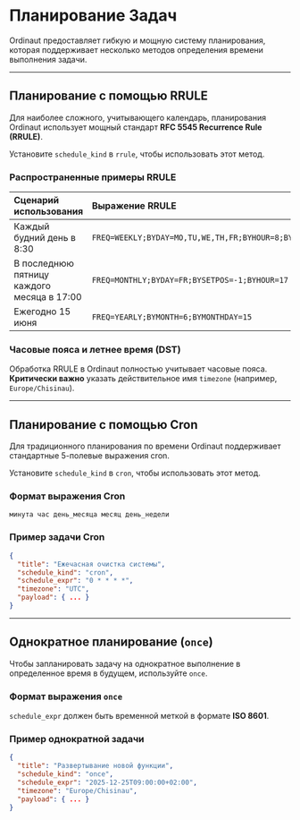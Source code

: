 # Планирование Задач

Ordinaut предоставляет гибкую и мощную систему планирования, которая поддерживает несколько методов определения времени выполнения задачи.

---

## Планирование с помощью RRULE

Для наиболее сложного, учитывающего календарь, планирования Ordinaut использует мощный стандарт **RFC 5545 Recurrence Rule (RRULE)**.

Установите `schedule_kind` в `rrule`, чтобы использовать этот метод.

### Распространенные примеры RRULE

| Сценарий использования                               | Выражение RRULE                                        |
|:-----------------------------------------------------|:-------------------------------------------------------|
| Каждый будний день в 8:30                             | `FREQ=WEEKLY;BYDAY=MO,TU,WE,TH,FR;BYHOUR=8;BYMINUTE=30`  |
| В последнюю пятницу каждого месяца в 17:00            | `FREQ=MONTHLY;BYDAY=FR;BYSETPOS=-1;BYHOUR=17`            |
| Ежегодно 15 июня                                     | `FREQ=YEARLY;BYMONTH=6;BYMONTHDAY=15`                    |

### Часовые пояса и летнее время (DST)

Обработка RRULE в Ordinaut полностью учитывает часовые пояса. **Критически важно** указать действительное имя `timezone` (например, `Europe/Chisinau`).

---

## Планирование с помощью Cron

Для традиционного планирования по времени Ordinaut поддерживает стандартные 5-полевые выражения cron.

Установите `schedule_kind` в `cron`, чтобы использовать этот метод.

### Формат выражения Cron

`минута час день_месяца месяц день_недели`

### Пример задачи Cron

```json
{
  "title": "Ежечасная очистка системы",
  "schedule_kind": "cron",
  "schedule_expr": "0 * * * *",
  "timezone": "UTC",
  "payload": { ... }
}
```

---

## Однократное планирование (`once`)

Чтобы запланировать задачу на однократное выполнение в определенное время в будущем, используйте `once`.

### Формат выражения `once`

`schedule_expr` должен быть временной меткой в формате **ISO 8601**.

### Пример однократной задачи

```json
{
  "title": "Развертывание новой функции",
  "schedule_kind": "once",
  "schedule_expr": "2025-12-25T09:00:00+02:00",
  "timezone": "Europe/Chisinau",
  "payload": { ... }
}
```
